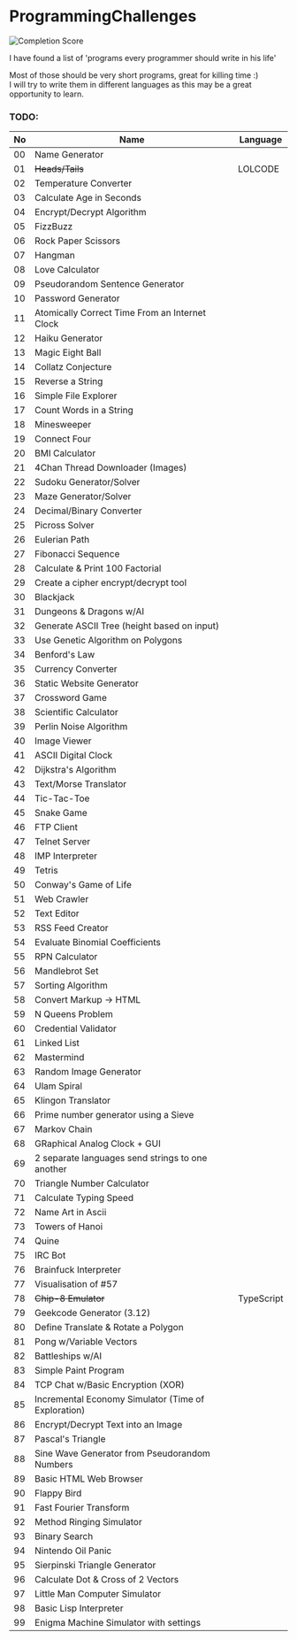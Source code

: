 # ProgrammingChallenges
![Completion Score](https://img.shields.io/badge/Completed-2%25-red.svg)

I have found a list of 'programs every programmer should write in his life'  

Most of those should be very short programs, great for killing time :)  
I will try to write them in different languages as this may be a great opportunity to learn.

### TODO:
|No|Name|Language|
|---|---|---|
|00|Name Generator||
|01|~~Heads/Tails~~|LOLCODE|
|02|Temperature Converter||
|03|Calculate Age in Seconds||
|04|Encrypt/Decrypt Algorithm||
|05|FizzBuzz||
|06|Rock Paper Scissors||
|07|Hangman||
|08|Love Calculator||
|09|Pseudorandom Sentence Generator||
|10|Password Generator||
|11|Atomically Correct Time From an Internet Clock||
|12|Haiku Generator||
|13|Magic Eight Ball||
|14|Collatz Conjecture||
|15|Reverse a String||
|16|Simple File Explorer||
|17|Count Words in a String||
|18|Minesweeper||
|19|Connect Four||
|20|BMI Calculator||
|21|4Chan Thread Downloader (Images)||
|22|Sudoku Generator/Solver||
|23|Maze Generator/Solver||
|24|Decimal/Binary Converter||
|25|Picross Solver||
|26|Eulerian Path||
|27|Fibonacci Sequence||
|28|Calculate & Print 100 Factorial||
|29|Create a cipher encrypt/decrypt tool||
|30|Blackjack||
|31|Dungeons & Dragons w/AI||
|32|Generate ASCII Tree (height based on input)||
|33|Use Genetic Algorithm on Polygons||
|34|Benford's Law||
|35|Currency Converter||
|36|Static Website Generator||
|37|Crossword Game||
|38|Scientific Calculator||
|39|Perlin Noise Algorithm||
|40|Image Viewer||
|41|ASCII Digital Clock||
|42|Dijkstra's Algorithm||
|43|Text/Morse Translator||
|44|Tic-Tac-Toe||
|45|Snake Game||
|46|FTP Client||
|47|Telnet Server||
|48|IMP Interpreter||
|49|Tetris||
|50|Conway's Game of Life||
|51|Web Crawler||
|52|Text Editor||
|53|RSS Feed Creator||
|54|Evaluate Binomial Coefficients||
|55|RPN Calculator||
|56|Mandlebrot Set||
|57|Sorting Algorithm||
|58|Convert Markup -> HTML||
|59|N Queens Problem||
|60|Credential Validator||
|61|Linked List||
|62|Mastermind||
|63|Random Image Generator||
|64|Ulam Spiral||
|65|Klingon Translator||
|66|Prime number generator using a Sieve||
|67|Markov Chain||
|68|GRaphical Analog Clock + GUI||
|69|2 separate languages send strings to one another||
|70|Triangle Number Calculator||
|71|Calculate Typing Speed||
|72|Name Art in Ascii||
|73|Towers of Hanoi||
|74|Quine||
|75|IRC Bot||
|76|Brainfuck Interpreter||
|77|Visualisation of #57||
|78|~~Chip-8 Emulator~~|TypeScript|
|79|Geekcode Generator (3.12)||
|80|Define Translate & Rotate a Polygon||
|81|Pong w/Variable Vectors||
|82|Battleships w/AI||
|83|Simple Paint Program||
|84|TCP Chat w/Basic Encryption (XOR)||
|85|Incremental Economy Simulator (Time of Exploration)||
|86|Encrypt/Decrypt Text into an Image||
|87|Pascal's Triangle||
|88|Sine Wave Generator from Pseudorandom Numbers||
|89|Basic HTML Web Browser||
|90|Flappy Bird||
|91|Fast Fourier Transform||
|92|Method Ringing Simulator||
|93|Binary Search||
|94|Nintendo Oil Panic||
|95|Sierpinski Triangle Generator||
|96|Calculate Dot & Cross of 2 Vectors||
|97|Little Man Computer Simulator||
|98|Basic Lisp Interpreter||
|99|Enigma Machine Simulator with settings||
